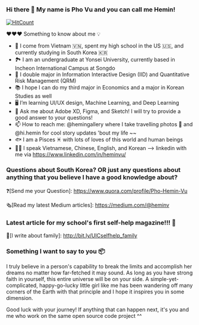 ### Hi there 👋 My name is Pho Vu and you can call me Hemin!

[![HitCount](http://hits.dwyl.com/pohpoh0703/pohpoh0703.svg)](http://hits.dwyl.com/pohpoh0703/pohpoh0703)

 ❤️❤️❤️ Something to know about me 💡

- 🌱 I come from Vietnam 🇻🇳, spent my high school in the US 🇺🇸, and currently studying in South Korea 🇰🇷
- 🏞 I am an undergraduate at Yonsei University, currently based in Incheon International Campus at Songdo 
- 🔭 I double major in Information Interactive Design (IID) and Quantitative Risk Management (QRM)
- 📚 I hope I can do my third major in Economics and a major in Korean Studies as well 
- 🖥 I’m learning UI/UX design, Machine Learning, and Deep Learning
- 💬 Ask me about Adobe XD, Figma, and Sketch! I will try to provide a good answer to your questions!
- 📫 How to reach me: @hemingallery where I take travelling photos 📸 and @hi.hemin for cool story updates 'bout my life ~~
- 🐟 I am a Pisces ♓️ with lots of loves of this world and human beings
- 👩🏻 I speak Vietnamese, Chinese, English, and Korean
--> linkedin with me via https://www.linkedin.com/in/heminvu/


### Questions about South Korea? OR just any questions about anything that you believe I have a good knowledge about?

❓[Send me your Question]: https://www.quora.com/profile/Pho-Hemin-Vu

🗞[Read my latest Medium articles]: https://medium.com/@heminv


### Latest article for my school's first self-help magazine!!! 📨

[I write about family]: http://bit.ly/UICselfhelp_family


### Something I want to say to you 📦

I truly believe in a person's capability to break the limits and accomplish her dreams no matter how far-fetched it may sound. As long as you have strong faith in yourself, this entire universe will be on your side. A simple-yet-complicated, happy-go-lucky little girl like me has been wandering off many corners of the Earth with that principle and I hope it inspires you in some dimension. 

Good luck with your journey! If anything that can happen next, it's you and me who work on the same open source code project ^^
